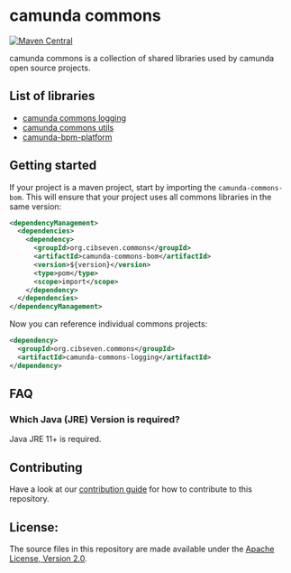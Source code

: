 # camunda commons

[![Maven Central](https://maven-badges.herokuapp.com/maven-central/org.cibseven.commons/camunda-commons-bom/badge.svg)](https://maven-badges.herokuapp.com/maven-central/org.cibseven.commons/camunda-commons-bom)


camunda commons is a collection of shared libraries used by camunda open source projects.

## List of libraries

* [camunda commons logging][logging]
* [camunda commons utils][utils]
* [camunda-bpm-platform][typed-values]


## Getting started

If your project is a maven project, start by importing the `camunda-commons-bom`.
This will ensure that your project uses all commons libraries in the same version:

```xml
<dependencyManagement>
  <dependencies>
    <dependency>
      <groupId>org.cibseven.commons</groupId>
      <artifactId>camunda-commons-bom</artifactId>
      <version>${version}</version>
      <type>pom</type>
      <scope>import</scope>
    </dependency>
  </dependencies>
</dependencyManagement>
```

Now you can reference individual commons projects:

```xml
<dependency>
  <groupId>org.cibseven.commons</groupId>
  <artifactId>camunda-commons-logging</artifactId>
</dependency>
```

## FAQ

### Which Java (JRE) Version is required?

Java JRE 11+ is required.

## Contributing

Have a look at our [contribution guide](https://github.com/camunda/camunda-bpm-platform/blob/master/CONTRIBUTING.md) for how to contribute to this repository.


## License:

The source files in this repository are made available under the <a href="LICENSE">Apache License, Version 2.0</a>.

[logging]: logging/
[utils]: utils/
[typed-values]: typed-values/
